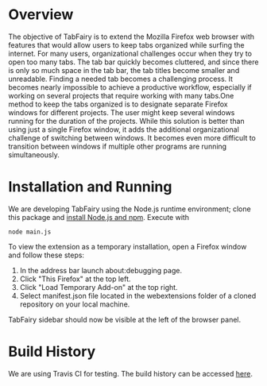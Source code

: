 # Overview
The objective of TabFairy is to extend the Mozilla Firefox web browser with features that would allow users to keep tabs organized while surfing the internet. 
For many users, organizational challenges occur when they try to open too many tabs. The tab bar quickly becomes cluttered, and since there is only so much space 
in the tab bar, the tab titles become smaller and unreadable. Finding a needed tab becomes a challenging process. It becomes nearly impossible to achieve a productive 
workflow, especially if working on several projects that require working with many tabs.One method to keep the tabs organized is to designate separate Firefox windows 
for different projects. The user might keep several windows running for the duration of the projects. While this solution is better than using just a single Firefox 
window, it adds the additional organizational challenge of switching between windows. It becomes even more difficult to transition between windows if multiple other 
programs are running simultaneously.

# Installation and Running
We are developing TabFairy using the Node.js runtime environment; clone this package and [install Node.js and npm](https://docs.npmjs.com/downloading-and-installing-node-js-and-npm). Execute with 
    
    node main.js
    
To view the extension as a temporary installation, open a Firefox window and follow these steps:

1. In the address bar launch about:debugging page.
2. Click "This Firefox" at the top left.
3. Click "Load Temporary Add-on" at the top right.
4. Select manifest.json file located in the webextensions folder of a cloned repository on your local machine.

TabFairy sidebar should now be visible at the left of the browser panel.

    
# Build History
We are using Travis CI for testing.  The build history can be accessed [here](https://travis-ci.com/github/tzuralmog/TabFairy/builds).
